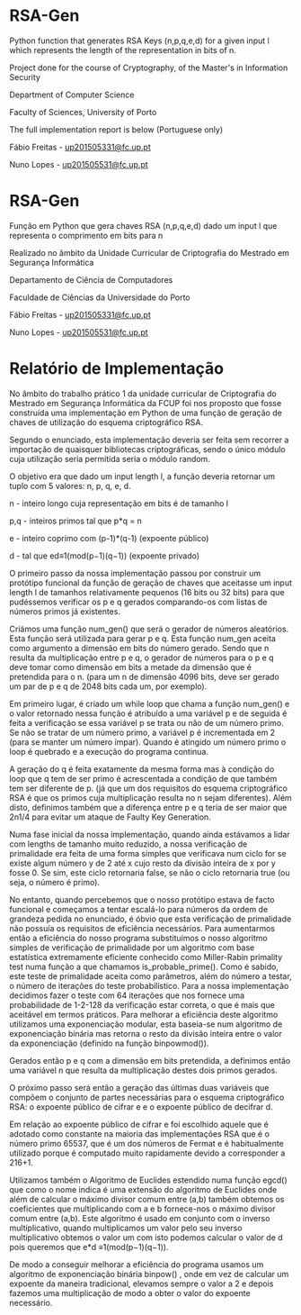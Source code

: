 # RSA-Gen

Python function that generates RSA Keys (n,p,q,e,d) for a given input l which represents the length of the representation in bits of n.

Project done for the course of Cryptography, of the Master's in Information Security

Department of Computer Science

Faculty of Sciences, University of Porto

The full implementation report is below (Portuguese only)

Fábio Freitas - up201505331@fc.up.pt

Nuno Lopes - up201505531@fc.up.pt

# RSA-Gen

Função em Python que gera chaves RSA (n,p,q,e,d) dado um input l que representa o comprimento em bits para n

Realizado no âmbito da Unidade Curricular de Criptografia do Mestrado em Segurança Informática

Departamento de Ciência de Computadores

Faculdade de Ciências da Universidade do Porto

Fábio Freitas - up201505331@fc.up.pt

Nuno Lopes - up201505531@fc.up.pt

# Relatório de Implementação

No âmbito do trabalho prático 1 da unidade curricular de Criptografia do Mestrado em Segurança Informática da FCUP foi nos proposto que fosse construída uma implementação em Python de uma função de geração de chaves de utilização do esquema criptográfico RSA.

Segundo o enunciado, esta implementação deveria ser feita sem recorrer a importação de quaisquer bibliotecas criptográficas, sendo o único módulo cuja utilização seria permitida seria o módulo random.

O objetivo era que dado um input length l, a função deveria retornar um tuplo com 5 valores: n, p, q, e, d.

n - inteiro longo cuja representação em bits é de tamanho l

p,q - inteiros primos tal que p*q = n

e - inteiro coprimo com (p-1)*(q-1) (expoente público)

d - tal que ed≡1(mod(p−1)(q−1)) (expoente privado)

O primeiro passo da nossa implementação passou por construir um protótipo funcional da função de geração de chaves que aceitasse um input length l de tamanhos relativamente pequenos (16 bits ou 32 bits) para que pudéssemos verificar os p e q gerados comparando-os com listas de números primos já existentes.

Criámos uma função num_gen() que será o gerador de números aleatórios. Esta função será utilizada para gerar p e q. Esta função num_gen aceita como argumento a dimensão em bits do número gerado. Sendo que n resulta da multiplicação entre p e q, o gerador de números para o p e q deve tomar como dimensão em bits a metade da dimensão que é pretendida para o n. (para um n de dimensão 4096 bits, deve ser gerado um par de p e q de 2048 bits cada um, por exemplo).

Em primeiro lugar, é criado um while loop que chama a função num_gen() e o valor retornado nessa função é atribuído a uma variável p e de seguida é feita a verificação se essa variável p se trata ou não de um número primo. Se não se tratar de um número primo, a variável p é incrementada em 2 (para se manter um número ímpar). Quando é atingido um número primo o loop é quebrado e a execução do programa continua.

A geração do q é feita exatamente da mesma forma mas à condição do loop que q tem de ser primo é acrescentada a condição de que também tem ser diferente de p. (já que um dos requisitos do esquema criptográfico RSA é que os primos cuja multiplicação resulta no n sejam diferentes). Além disto, definimos também que a diferença entre p e q teria de ser maior que 2n1/4 para evitar um ataque de Faulty Key Generation.

Numa fase inicial da nossa implementação, quando ainda estávamos a lidar com lengths de tamanho muito reduzido, a nossa verificação de primalidade era feita de uma forma simples que verificava num ciclo for se existe algum número y de 2 até x cujo resto da divisão inteira de x por y fosse 0. Se sim, este ciclo retornaria false, se não o ciclo retornaria true (ou seja, o número é primo).

No entanto, quando percebemos que o nosso protótipo estava de facto funcional e começamos a tentar escalá-lo para números da ordem de grandeza pedida no enunciado, é óbvio que esta verificação de primalidade não possuía os requisitos de eficiência necessários. Para aumentarmos então a eficiência do nosso programa substituímos o nosso algoritmo simples de verificação de primalidade por um algoritmo com base estatística extremamente eficiente conhecido como Miller-Rabin primality test numa função a que chamamos is_probable_prime(). Como é sabido, este teste de primalidade aceita como parâmetros, além do número a testar, o número de iterações do teste probabilístico. Para a nossa implementação decidimos fazer o teste com 64 iterações que nos fornece uma probabilidade de 1-2-128 da verificação estar correta, o que é mais que aceitável em termos práticos. Para melhorar a eficiência deste algoritmo utilizamos uma exponenciação modular, esta baseia-se num algoritmo de exponenciação binária mas retorna o resto da divisão inteira entre o valor da exponenciação (definido na função binpowmod()).

Gerados então p e q com a dimensão em bits pretendida, a definimos então uma variável n que resulta da multiplicação destes dois primos gerados.

O próximo passo será então a geração das últimas duas variáveis que compõem o conjunto de partes necessárias para o esquema criptográfico RSA: o expoente público de cifrar e e o expoente público de decifrar d.

Em relação ao expoente público de cifrar e foi escolhido aquele que é adotado como constante na maioria das implementações RSA que é o número primo 65537, que é um dos números de Fermat e é habitualmente utilizado porque é computado muito rapidamente devido a corresponder a 216+1.

Utilizamos também o Algoritmo de Euclides estendido numa função egcd() que como o nome indica é uma extensão do algoritmo de Euclides onde além de calcular o máximo divisor comum entre (a,b) também obtemos os coeficientes que multiplicando com a e b fornece-nos o máximo divisor comum entre (a,b). Este algoritmo é usado em conjunto com o inverso multiplicativo, quando multiplicamos um valor pelo seu inverso multiplicativo obtemos o valor um com isto podemos calcular o valor de d pois queremos que e*d ≡1(mod(p−1)(q−1)).

De modo a conseguir melhorar a eficiência do programa usamos um algoritmo de exponenciação binária binpow() , onde em vez de calcular um expoente da maneira tradicional, elevamos sempre o valor a 2 e depois fazemos uma multiplicação de modo a obter o valor do expoente necessário.
